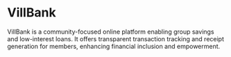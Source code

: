 # VillBank
VillBank is a community-focused online platform enabling group savings and low-interest loans. It offers transparent transaction tracking and receipt generation for members, enhancing financial inclusion and empowerment.
